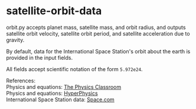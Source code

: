 # satellite-orbit-data

orbit.py accepts planet mass, satellite mass, and orbit radius, and outputs
satellite orbit velocity, satellite orbit period, and satellite acceleration due
to gravity.

By default, data for the International Space Station's orbit about
the earth is provided in the input fields.

All fields accept scientific notation of the form `5.972e24`.

References:  
Physics and equations: [The Physics Classroom](www.physicsclassroom.com)  
Physics and equations: [HyperPhysics](hyperphysics.phy-astr.gsu.edu)  
International Space Station data: [Space.com](https://www.space.com/16748-international-space-station.html)
